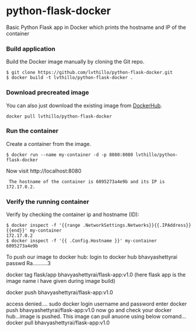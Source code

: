 # python-flask-docker
Basic Python Flask app in Docker which prints the hostname and IP of the container

### Build application
Build the Docker image manually by cloning the Git repo.
```
$ git clone https://github.com/lvthillo/python-flask-docker.git
$ docker build -t lvthillo/python-flask-docker .
```

### Download precreated image
You can also just download the existing image from [DockerHub](https://hub.docker.com/r/lvthillo/python-flask-docker/).
```
docker pull lvthillo/python-flask-docker
```

### Run the container
Create a container from the image.
```
$ docker run --name my-container -d -p 8080:8080 lvthillo/python-flask-docker
```

Now visit http://localhost:8080
```
 The hostname of the container is 6095273a4e9b and its IP is 172.17.0.2. 
```

### Verify the running container
Verify by checking the container ip and hostname (ID):
```
$ docker inspect -f '{{range .NetworkSettings.Networks}}{{.IPAddress}}{{end}}' my-container
172.17.0.2
$ docker inspect -f '{{ .Config.Hostname }}' my-container
6095273a4e9b
```
To push our image to docker hub:
login to docker hub
bhavyashettyrai   passwd Ra..........3

docker tag flask/app bhavyashettyrai/flask-app:v1.0  (here flask app is the image name i have given during image build)

docker push bhavyashettyrai/flask-app:v1.0

access denied....
sudo docker login
username and password enter
docker push bhavyashettyrai/flask-app:v1.0 
now go and check your docker hub...image is pushed.
This image can pull anuone using below comand...
docker pull bhavyashettyrai/flask-app:v1.0 
